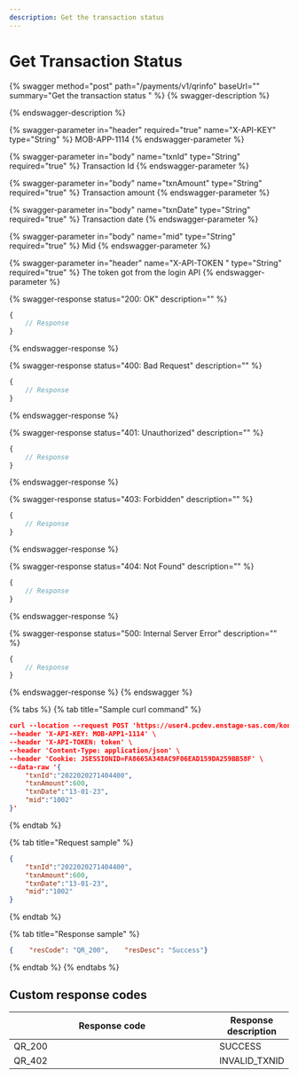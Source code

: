 ```yaml
---
description: Get the transaction status
---
```


# Get Transaction Status

{% swagger method="post" path="/payments/v1/qrinfo" baseUrl="<domain>" summary="Get the transaction status " %}
{% swagger-description %}

{% endswagger-description %}

{% swagger-parameter in="header" required="true" name="X-API-KEY" type="String" %}
MOB-APP-1114
{% endswagger-parameter %}

{% swagger-parameter in="body" name="txnId" type="String" required="true" %}
Transaction Id
{% endswagger-parameter %}

{% swagger-parameter in="body" name="txnAmount" type="String" required="true" %}
Transaction amount
{% endswagger-parameter %}

{% swagger-parameter in="body" name="txnDate" type="String" required="true" %}
Transaction date
{% endswagger-parameter %}

{% swagger-parameter in="body" name="mid" type="String" required="true" %}
Mid
{% endswagger-parameter %}

{% swagger-parameter in="header" name="X-API-TOKEN " type="String" required="true" %}
The token got from the login API
{% endswagger-parameter %}

{% swagger-response status="200: OK" description="" %}
```javascript
{
    // Response
}
```
{% endswagger-response %}

{% swagger-response status="400: Bad Request" description="" %}
```javascript
{
    // Response
}
```
{% endswagger-response %}

{% swagger-response status="401: Unauthorized" description="" %}
```javascript
{
    // Response
}
```
{% endswagger-response %}

{% swagger-response status="403: Forbidden" description="" %}
```javascript
{
    // Response
}
```
{% endswagger-response %}

{% swagger-response status="404: Not Found" description="" %}
```javascript
{
    // Response
}
```
{% endswagger-response %}

{% swagger-response status="500: Internal Server Error" description="" %}
```javascript
{
    // Response
}
```
{% endswagger-response %}
{% endswagger %}

{% tabs %}
{% tab title="Sample curl command" %}
```json
curl --location --request POST 'https://user4.pcdev.enstage-sas.com/kong/payments/v1/qrinfo' \
--header 'X-API-KEY: MOB-APP1-1114' \
--header 'X-API-TOKEN: token' \
--header 'Content-Type: application/json' \
--header 'Cookie: JSESSIONID=FA8665A348AC9F06EAD159DA259BB58F' \
--data-raw '{
    "txnId":"2022020271404400",
    "txnAmount":600,
    "txnDate":"13-01-23",
    "mid":"1002"
}'
```
{% endtab %}

{% tab title="Request sample" %}
```json
{
    "txnId":"2022020271404400",
    "txnAmount":600,
    "txnDate":"13-01-23",
    "mid":"1002"
}
```
{% endtab %}

{% tab title="Response sample" %}
```json
{    "resCode": "QR_200",    "resDesc": "Success"}
```
{% endtab %}
{% endtabs %}

## Custom response codes

<table><thead><tr><th width="373">Response code</th><th>Response description</th></tr></thead><tbody><tr><td>QR_200</td><td>SUCCESS</td></tr><tr><td>QR_402</td><td>INVALID_TXNID</td></tr></tbody></table>

## &#x20;
